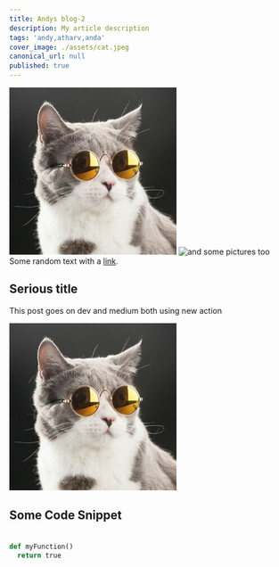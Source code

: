 ```yaml
---
title: Andys blog-2
description: My article description
tags: 'andy,atharv,anda'
cover_image: ./assets/cat.jpeg
canonical_url: null
published: true
---
```

![and some pictures too](./assets/cat.jpeg)
![and some pictures too](https://images.unsplash.com/photo-1644333192059-10ec15101699)
Some random text with a [link](https://code.visualstudio.com).

## Serious title

This post goes on dev and medium both using new action

![and some pictures too](./assets/cat.jpeg)

## Some Code Snippet

```python

def myFunction()
  return true
  
```


